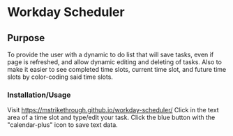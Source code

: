 # Workday Scheduler

## Purpose
To provide the user with a dynamic to do list that will save tasks, 
even if page is refreshed, and allow dynamic editing and deleting of tasks.
Also to make it easier to see completed time slots, current time slot,
and future time slots by color-coding said time slots.

### Installation/Usage
Visit https://mstrikethrough.github.io/workday-scheduler/
Click in the text area of a time slot and type/edit your task.
Click the blue button with the "calendar-plus" icon to save text data.
